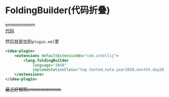 # FoldingBuilder(代码折叠)
emmmmmmm  
[代码](https://github.com/HoshinoTented/intellij-plugin-development-notes/tree/master/src/main/kotlin/top/tented/note/year2018/month3/day26/MyCodeFolderBuilder.kt)

然后就是加到`plugin.xml`里
```xml
<idea-plugin>
    <extensions defaultExtensionNs="com.intellij">
        <lang.foldingBuilder
            language="JAVA"
            implementationClass="top.tented.note.year2018.month3.day26.MyCodeFolderBuilder"/>
    </extensions>
</idea-plugin>
```
<del>最近好懒啊emmmmmmmm</del>